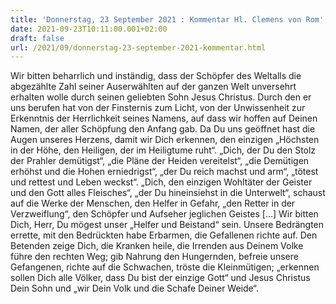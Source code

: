 ```yaml
---
title: 'Donnerstag, 23 September 2021 : Kommentar Hl. Clemens von Rom'
date: 2021-09-23T10:11:00.001+02:00
draft: false
url: /2021/09/donnerstag-23-september-2021-kommentar.html
---
```


Wir bitten beharrlich und inständig, dass der Schöpfer des Weltalls die abgezählte Zahl seiner Auserwählten auf der ganzen Welt unversehrt erhalten wolle durch seinen geliebten Sohn Jesus Christus. Durch den er uns berufen hat von der Finsternis zum Licht, von der Unwissenheit zur Erkenntnis der Herrlichkeit seines Namens, auf dass wir hoffen auf Deinen Namen, der aller Schöpfung den Anfang gab. Da Du uns geöffnet hast die Augen unseres Herzens, damit wir Dich erkennen, den einzigen „Höchsten in der Höhe, den Heiligen, der im Heiligtume ruht“. „Dich, der Du den Stolz der Prahler demütigst“, „die Pläne der Heiden vereitelst“, „die Demütigen erhöhst und die Hohen erniedrigst“, „der Du reich machst und arm“, „tötest und rettest und Leben weckst“. „Dich, den einzigen Wohltäter der Geister und den Gott alles Fleisches“, „der Du hineinsiehst in die Unterwelt“, schaust auf die Werke der Menschen, den Helfer in Gefahr, „den Retter in der Verzweiflung“, den Schöpfer und Aufseher jeglichen Geistes \[…\] Wir bitten Dich, Herr, Du mögest unser „Helfer und Beistand“ sein. Unsere Bedrängten errette, mit den Bedrückten habe Erbarmen, die Gefallenen richte auf. Den Betenden zeige Dich, die Kranken heile, die Irrenden aus Deinem Volke führe den rechten Weg; gib Nahrung den Hungernden, befreie unsere Gefangenen, richte auf die Schwachen, tröste die Kleinmütigen; „erkennen sollen Dich alle Völker, dass Du bist der einzige Gott“ und Jesus Christus Dein Sohn und „wir Dein Volk und die Schafe Deiner Weide“.